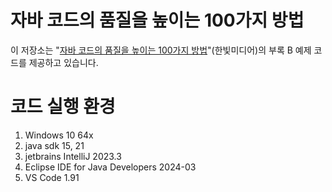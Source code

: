 # 자바 코드의 품질을 높이는 100가지 방법

이 저장소는 "[자바 코드의 품질을 높이는 100가지 방법](https://www.manning.com/books/100-java-mistakes-and-how-to-avoid-them)"(한빛미디어)의 부록 B 예제 코드를 제공하고 있습니다.

# 코드 실행 환경

1. Windows 10 64x
2. java sdk 15, 21
3. jetbrains IntelliJ 2023.3
4. Eclipse IDE for Java Developers 2024-03
5. VS Code 1.91
